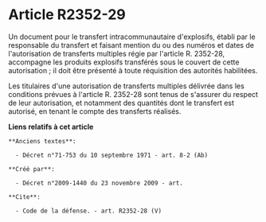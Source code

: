# Article R2352-29

Un document pour le transfert intracommunautaire d'explosifs, établi par le responsable du transfert et faisant mention du ou
des numéros et dates de l'autorisation de transferts multiples régie par l'article R. 2352-28, accompagne les produits
explosifs transférés sous le couvert de cette autorisation ; il doit être présenté à toute réquisition des autorités
habilitées. 

Les titulaires d'une autorisation de transferts multiples délivrée dans les conditions prévues à l'article R. 2352-28 sont
tenus de s'assurer du respect de leur autorisation, et notamment des quantités dont le transfert est autorisé, en tenant le
compte des transferts réalisés.

**Liens relatifs à cet article**

	**Anciens textes**:

	  - Décret n°71-753 du 10 septembre 1971 - art. 8-2 (Ab)

	**Créé par**:

	  - Décret n°2009-1440 du 23 novembre 2009 - art.

	**Cite**:

	  - Code de la défense. - art. R2352-28 (V)
